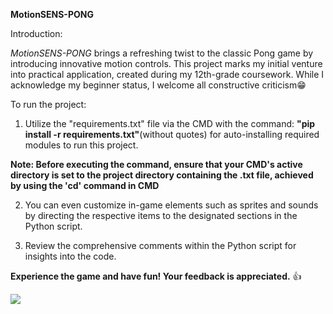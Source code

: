**MotionSENS-PONG**

Introduction:

*MotionSENS-PONG* brings a refreshing twist to the classic Pong game by introducing innovative motion controls. This project marks my initial venture into practical application, created during my 12th-grade coursework. While I acknowledge my beginner status, I welcome all constructive criticism😁

To run the project:

1) Utilize the "requirements.txt" file via the CMD with the command: **"pip install -r requirements.txt"**(without quotes) for auto-installing required modules to run this      project.

**Note: Before executing the command, ensure that your CMD's active directory is set to the project directory containing the .txt file, achieved by using the 'cd'              command in CMD**

2) You can even customize in-game elements such as sprites and sounds by directing the respective items to the designated sections in the Python script.

3) Review the comprehensive comments within the Python script for insights into the code.

**Experience the game and have fun! Your feedback is appreciated.** 👍



   ![](https://user-images.githubusercontent.com/74038190/225813708-98b745f2-7d22-48cf-9150-083f1b00d6c9.gif)
